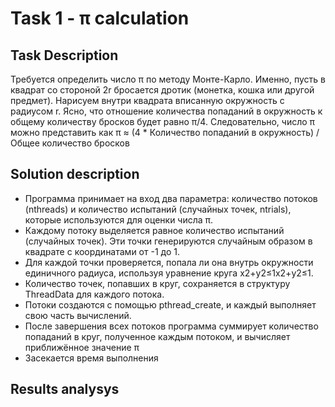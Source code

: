 # Task 1 - π calculation

## Task Description
Требуется определить число π по методу Монте-Карло.
Именно, пусть в квадрат со стороной 2r бросается дротик (монетка, кошка или другой предмет).
Нарисуем внутри квадрата вписанную окружность с радиусом r. Ясно, что отношение количества попаданий в
окружность к общему количеству бросков будет равно π/4. Следовательно,
число π можно представить как
π ≈ (4 * Количество попаданий в окружность) / Общее количество бросков

## Solution description

* Программа принимает на вход два параметра: количество потоков (nthreads) и количество испытаний (случайных точек, ntrials), которые используются для оценки числа π.
* Каждому потоку выделяется равное количество испытаний (случайных точек). Эти точки генерируются случайным образом в квадрате с координатами от -1 до 1.
* Для каждой точки проверяется, попала ли она внутрь окружности единичного радиуса, используя уравнение круга x2+y2≤1x2+y2≤1.
* Количество точек, попавших в круг, сохраняется в структуру ThreadData для каждого потока.
* Потоки создаются с помощью pthread_create, и каждый выполняет свою часть вычислений.
* После завершения всех потоков программа суммирует количество попаданий в круг, полученное каждым потоком, и вычисляет приближённое значение π
* Засекается время выполнения

## Results analysys